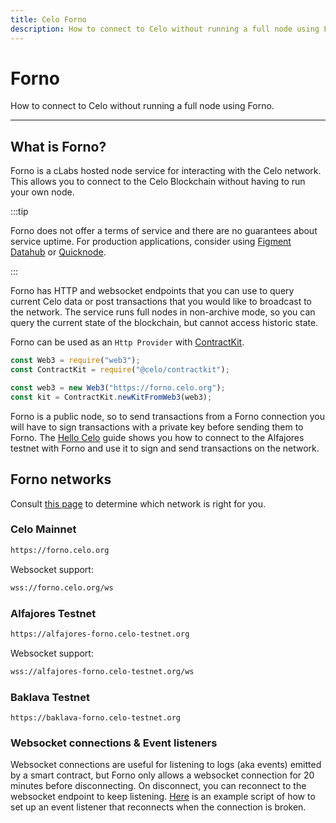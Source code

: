 ```yaml
---
title: Celo Forno
description: How to connect to Celo without running a full node using Forno.
---
```

# Forno

How to connect to Celo without running a full node using Forno.

___

## What is Forno?

Forno is a cLabs hosted node service for interacting with the Celo network. This allows you to connect to the Celo Blockchain without having to run your own node. 

:::tip

Forno does not offer a terms of service and there are no guarantees about service uptime. For production applications, consider using [Figment Datahub](/developer/tools#figment-datahub) or [Quicknode](/developer/tools#quicknode).

:::

Forno has HTTP and websocket endpoints that you can use to query current Celo data or post transactions that you would like to broadcast to the network. The service runs full nodes in non-archive mode, so you can query the current state of the blockchain, but cannot access historic state.

Forno can be used as an `Http Provider` with [ContractKit](/developer/contractkit).

```javascript
const Web3 = require("web3");
const ContractKit = require("@celo/contractkit");

const web3 = new Web3("https://forno.celo.org");
const kit = ContractKit.newKitFromWeb3(web3);
```

Forno is a public node, so to send transactions from a Forno connection you will have to sign transactions with a private key before sending them to Forno. The [Hello Celo](/developer-resources/walkthroughs/hellocelo.md) guide shows you how to connect to the Alfajores testnet with Forno and use it to sign and send transactions on the network.

## Forno networks

Consult [this page](/getting-started/choosing-a-network.md) to determine which network is right for you.

### Celo Mainnet

```bash
https://forno.celo.org
```

Websocket support:

```bash
wss://forno.celo.org/ws
```

### Alfajores Testnet

```bash
https://alfajores-forno.celo-testnet.org
```

Websocket support:

```bash
wss://alfajores-forno.celo-testnet.org/ws
```

### Baklava Testnet

```
https://baklava-forno.celo-testnet.org
```

### Websocket connections & Event listeners

Websocket connections are useful for listening to logs (aka events) emitted by a smart contract, but Forno only allows a websocket connection for 20 minutes before disconnecting. On disconnect, you can reconnect to the websocket endpoint to keep listening. [Here](https://gist.github.com/critesjosh/a230e7b2eb54c8d330ca57db1f6239db) is an example script of how to set up an event listener that reconnects when the connection is broken.
